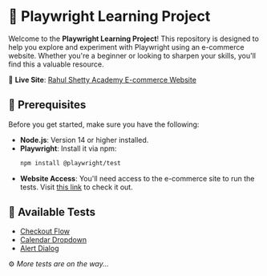 # 🚀 Playwright Learning Project

Welcome to the **Playwright Learning Project**! This repository is designed to help you explore and experiment with Playwright using an e-commerce website. Whether you're a beginner or looking to sharpen your skills, you'll find this a valuable resource.

🔗 **Live Site**: [Rahul Shetty Academy E-commerce Website](https://rahulshettyacademy.com/client)

## 🎯 Prerequisites

Before you get started, make sure you have the following:

- **Node.js**: Version 14 or higher installed.
- **Playwright**: Install it via npm:  
  ```bash
  npm install @playwright/test
  ```
- **Website Access**: You'll need access to the e-commerce site to run the tests. Visit [this link](https://rahulshettyacademy.com/client) to check it out.

## 🧪 Available Tests

- [Checkout Flow](https://github.com/DanielRamos84/playwright-learning-project/tree/test/checkout-flow)
- [Calendar Dropdown](https://github.com/DanielRamos84/playwright-learning-project/tree/test/calendar-dropdown)
- [Alert Dialog](https://github.com/DanielRamos84/playwright-learning-project/tree/test/alert-dialog)

⚙️ *More tests are on the way...*
